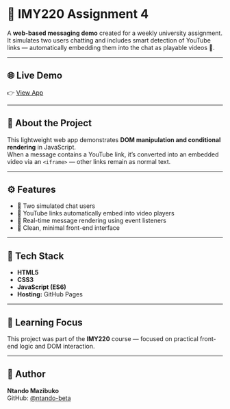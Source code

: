 # 💬 IMY220 Assignment 4

A **web-based messaging demo** created for a weekly university assignment.  
It simulates two users chatting and includes smart detection of YouTube links — automatically embedding them into the chat as playable videos 🎥.

---

## 🌐 Live Demo  
👉 [View App](https://ntando-beta.github.io/IMY220-Assignment4/)

---

## 🧠 About the Project
This lightweight web app demonstrates **DOM manipulation and conditional rendering** in JavaScript.  
When a message contains a YouTube link, it’s converted into an embedded video via an `<iframe>` — other links remain as normal text.

---

## ⚙️ Features
- 🧍 Two simulated chat users  
- 🔗 YouTube links automatically embed into video players  
- 💬 Real-time message rendering using event listeners  
- 🧹 Clean, minimal front-end interface  

---

## 🧰 Tech Stack
- **HTML5**
- **CSS3**
- **JavaScript (ES6)**
- **Hosting:** GitHub Pages  

---

## 🎯 Learning Focus
This project was part of the **IMY220** course — focused on practical front-end logic and DOM interaction.

---

## 👤 Author
**Ntando Mazibuko**  
GitHub: [@ntando-beta](https://github.com/ntando-beta)
